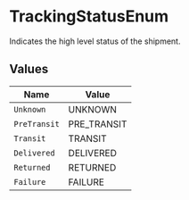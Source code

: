# TrackingStatusEnum

Indicates the high level status of the shipment.


## Values

| Name         | Value        |
| ------------ | ------------ |
| `Unknown`    | UNKNOWN      |
| `PreTransit` | PRE_TRANSIT  |
| `Transit`    | TRANSIT      |
| `Delivered`  | DELIVERED    |
| `Returned`   | RETURNED     |
| `Failure`    | FAILURE      |